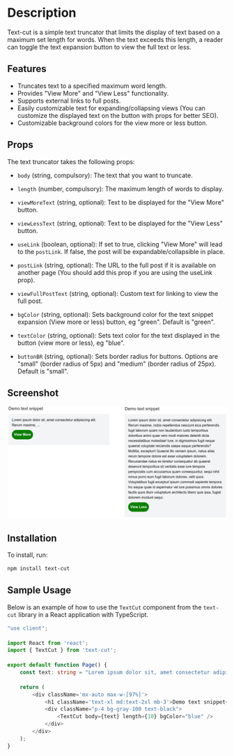 # Description

Text-cut is a simple text truncator that limits the display of text based on a maximum set length for words. When the text exceeds this length, a reader can toggle the text expansion button to view the full text or less.

## Features

- Truncates text to a specified maximum word length.
- Provides "View More" and "View Less" functionality.
- Supports external links to full posts.
- Easily customizable text for expanding/collapsing views (You can customize the displayed text on the button with props for better SEO).
- Customizable background colors for the view more or less button.

## Props

The text truncator takes the following props:

- `body` (string, compulsory): The text that you want to truncate.

- `length` (number, compulsory): The maximum length of words to display.

- `viewMoreText` (string, optional): Text to be displayed for the "View More" button.

- `viewLessText` (string, optional): Text to be displayed for the "View Less" button.

- `useLink` (boolean, optional): If set to true, clicking "View More" will lead to the `postLink`. If false, the post will be expandable/collapsible in place.

- `postLink` (string, optional): The URL to the full post if it is available on another page (You should add this prop if you are using the useLink prop).

- `viewFullPostText` (string, optional): Custom text for linking to view the full post.

- `bgColor` (string, optional): Sets background color for the text snippet expansion (View more or less) button, eg "green". Default is "green".

- `textColor` (string, optional): Sets text color for the text displayed in the button (view more or less), eg "blue".

- `buttonBR` (string, optional): Sets border radius for buttons. Options are "small" (border radius of 5px) and "medium" (border radius of 25px). Default is "small".

## Screenshot

![Text-cut Screenshot](src/images/text_cut.jpeg)

## Installation

To install, run:

```bash
npm install text-cut
```

## Sample Usage

Below is an example of how to use the `TextCut` component from the `text-cut` library in a React application with TypeScript.

```typescript
"use client";

import React from 'react';
import { TextCut } from 'text-cut';

export default function Page() {
    const text: string = "Lorem ipsum dolor sit, amet consectetur adipisicing elit. Rerum maxime, nobis repellendus nesciunt eius perferendis fugit laborum quam non laudantium iusto temporibus doloribus animi quae vero modi maiores deleniti dicta necessitatibus molestiae! Iure, in dignissimos fugit neque quaerat voluptate reiciendis saepe eaque perferendis? Mollitia, excepturi! Quaerat illo veniam ipsum, natus alias rerum tempore dolore est esse voluptatem dolorem. Recusandae natus ex tenetur consequatur ab quaerat deserunt temporibus sit veritatis esse iure tempora perspiciatis cum accusamus quam consequuntur, sequi nihil minus porro eum fugit laborum dolores, velit quos. Voluptatibus fugit excepturi ipsum commodi sapiente tempora hic eaque quae id aspernatur vel iure possimus omnis dolores facilis quos illum voluptatum architecto libero quis ipsa, fugiat dolorem incidunt sequi.";

    return (
        <div className='mx-auto max-w-[97%]'>
            <h1 className='text-xl md:text-2xl mb-3'>Demo text snippet</h1>
            <div className="p-4 bg-gray-100 text-black">
                <TextCut body={text} length={10} bgColor="blue" />
            </div>
        </div>
    );
}